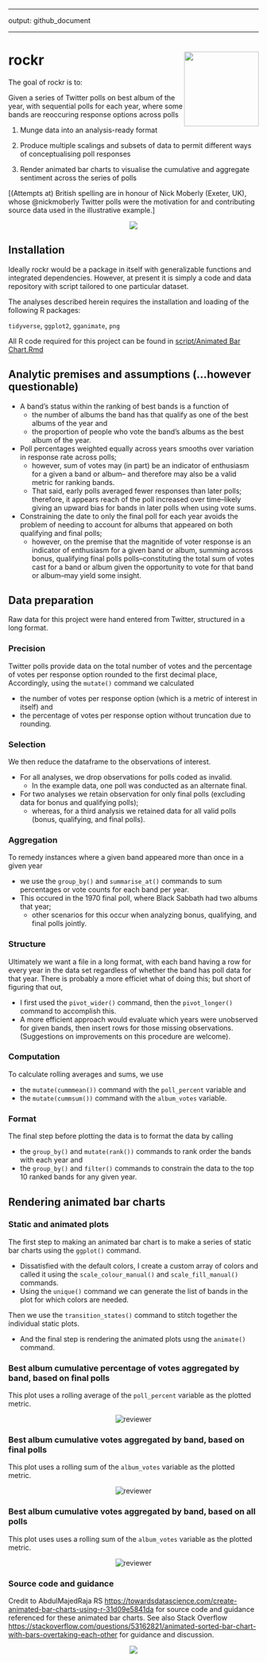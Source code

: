 
-----

output: github\_document

-----

<!-- README.md is generated from README.Rmd. Please edit that file -->

# rockr <img src='hex/rockr_hex.png' align="right" height="150" />

<!-- badges: start -->

<!-- badges: end -->

The goal of rockr is to:

Given a series of Twitter polls on best album of the year, with
sequential polls for each year, where some bands are reoccuring response
options across polls

1.  Munge data into an analysis-ready format

2.  Produce multiple scalings and subsets of data to permit different
    ways of conceptualising poll responses

3.  Render animated bar charts to visualise the cumulative and aggregate
    sentiment across the series of polls

\[(Attempts at) British spelling are in honour of Nick Moberly (Exeter,
UK), whose @nickmoberly Twitter polls were the motivation for and
contributing source data used in the illustrative example.\]

<p align="center">

<img src=https://media.giphy.com/media/cD00Ukp6FfXuU/giphy.gif>

</p>

## Installation

Ideally rockr would be a package in itself with generalizable functions
and integrated dependencies. However, at present it is simply a code and
data repository with script tailored to one particular dataset.

The analyses described herein requires the installation and loading of
the following R packages:

`tidyverse`, `ggplot2`, `gganimate`, `png`

All R code required for this project can be found in [script/Animated
Bar
Chart.Rmd](https://github.com/MarkLaVenia/rockr/blob/master/script/Animated%20Bar%20Chart.Rmd)

## Analytic premises and assumptions (…however questionable)

  - A band’s status within the ranking of best bands is a function of
      - the number of albums the band has that qualify as one of the
        best albums of the year and
      - the proportion of people who vote the band’s albums as the best
        album of the year.
  - Poll percentages weighted equally across years smooths over
    variation in response rate across polls;
      - however, sum of votes may (in part) be an indicator of
        enthusiasm for a given a band or album– and therefore may also
        be a valid metric for ranking bands.
      - That said, early polls averaged fewer responses than later
        polls; therefore, it appears reach of the poll increased over
        time–likely giving an upward bias for bands in later polls when
        using vote sums.
  - Constraining the date to only the final poll for each year avoids
    the problem of needing to account for albums that appeared on both
    qualifying and final polls;
      - however, on the premise that the magnitide of voter response is
        an indicator of enthusiasm for a given band or album, summing
        across bonus, qualifying final polls polls–constituting the
        total sum of votes cast for a band or album given the
        opportunity to vote for that band or album–may yield some
        insight.

## Data preparation

Raw data for this project were hand entered from Twitter, structured in
a long format.

### Precision

Twitter polls provide data on the total number of votes and the
percentage of votes per response option rounded to the first decimal
place, Accordingly, using the `mutate()` command we calculated

  - the number of votes per response option (which is a metric of
    interest in itself) and
  - the percentage of votes per response option without truncation due
    to rounding.

### Selection

We then reduce the dataframe to the observations of interest.

  - For all analyses, we drop observations for polls coded as invalid.
      - In the example data, one poll was conducted as an alternate
        final.
  - For two analyses we retain observation for only final polls
    (excluding data for bonus and qualifying polls);
      - whereas, for a third analysis we retained data for all valid
        polls (bonus, qualifying, and final polls).

### Aggregation

To remedy instances where a given band appeared more than once in a
given year

  - we use the `group_by()` and `summarise_at()` commands to sum
    percentages or vote counts for each band per year.
  - This occured in the 1970 final poll, where Black Sabbath had two
    albums that year;
      - other scenarios for this occur when analyzing bonus, qualifying,
        and final polls jointly.

### Structure

Ultimately we want a file in a long format, with each band having a row
for every year in the data set regardless of whether the band has poll
data for that year. There is probably a more efficiet what of doing
this; but short of figuring that out,

  - I first used the `pivot_wider()` command, then the `pivot_longer()`
    command to accomplish this.
  - A more efficient approach would evaluate which years were unobserved
    for given bands, then insert rows for those missing observations.
    (Suggestions on improvements on this procedure are welcome).

### Computation

To calculate rolling averages and sums, we use

  - the `mutate(cummmean())` command with the `poll_percent` variable
    and
  - the `mutate(cummsum())` command with the `album_votes` variable.

### Format

The final step before plotting the data is to format the data by calling

  - the `group_by()` and `mutate(rank())` commands to rank order the
    bands with each year and
  - the `group_by()` and `filter()` commands to constrain the data to
    the top 10 ranked bands for any given year.

## Rendering animated bar charts

### Static and animated plots

The first step to making an animated bar chart is to make a series of
static bar charts using the `ggplot()` command.

  - Dissatisfied with the default colors, I create a custom array of
    colors and called it using the `scale_colour_manual()` and
    `scale_fill_manual()` commands.
  - Using the `unique()` command we can generate the list of bands in
    the plot for which colors are needed.

Then we use the `transition_states()` command to stitch together the
individual static plots.

  - And the final step is rendering the animated plots usng the
    `animate()` command.

### Best album cumulative percentage of votes aggregated by band, based on final polls

This plot uses a rolling average of the `poll_percent` variable as the
plotted metric.

<p align="center">

<img src="plots/album_poll_final_percentage.gif" alt="reviewer">

</p>

### Best album cumulative votes aggregated by band, based on final polls

This plot uses a rolling sum of the `album_votes` variable as the
plotted metric.

<p align="center">

<img src="plots/album_poll_final_sum.gif" alt="reviewer">

</p>

### Best album cumulative votes aggregated by band, based on all polls

This plot uses uses a rolling sum of the `album_votes` variable as the
plotted metric.

<p align="center">

<img src="plots/album_poll_all_sum.gif" alt="reviewer">

</p>

### Source code and guidance

Credit to AbdulMajedRaja RS
<https://towardsdatascience.com/create-animated-bar-charts-using-r-31d09e5841da>
for source code and guidance referenced for these animated bar charts.
See also Stack Overflow
<https://stackoverflow.com/questions/53162821/animated-sorted-bar-chart-with-bars-overtaking-each-other>
for guidance and discussion.

<p align="center">

<img src=https://media.giphy.com/media/xT9DPiSrihyxZnarbG/giphy.gif>

